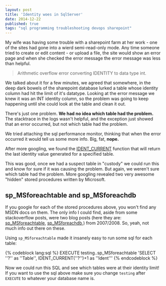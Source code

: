```yaml
---
layout: post
title: 'Identity woes in SqlServer'
date: 2014-12-22
published: true
tags: "sql programming troubleshooting devops sharepoint"
---
```


My wife was having some trouble with a sharepoint farm at her work - one of the sites had gone into a wierd semi-read-only mode. Any time someone tried to create or edit content - or upload a file, the site would show an error page and when she checked the error message the error message was less than helpful.

> Arithmetic overflow error converting IDENTITY to data type int.

We talked about it for a few minutes, we agreed that somewhere, in the deep dark bowels of the sharepoint database lurked a table whose identity column had hit the limit of it's datatype. Looking at the error message we knew it was an INT identity column, so the problem was going to keep happening until she could look at the table and clean it out.

There's just one problem. **We had no idea which table had the problem.** The stacktrace in the logs wasn't helpful, and the exception just showed that an error occurred, but not which table had the problem.

We tried attaching the sql performance monitor, thinking that when the error occurred it would tell us some more info. Big, fat, **nope.**

After more googling, we found the [IDENT_CURRENT](http://msdn.microsoft.com/en-us/library/ms175098.aspx) function that will return the last identity value generated for a specified table.

This was good, once we had a suspect table in "custody" we could run this and know for sure if it was causing the problem. But again, we weren't sure which table had the problem. More googling revealed two very awesome "hidden" stored procedures written by Microsoft.

## sp_MSforeachtable and sp_MSforeachdb
If you google for each of the stored procedures above, you won't find any MSDN docs on them. The only info I could find, aside from some stackoverflow posts, were two blog posts (here they are: [sp_MSforeachtable](http://weblogs.sqlteam.com/joew/archive/2007/10/23/60383.aspx), [sp_MSforeachdb](http://weblogs.sqlteam.com/joew/archive/2008/08/27/60700.aspx),) from 2007/2008. So, yeah, not much info out there on these.

Using `sp_MSforeachtable` made it insanely easy to run some sql for each table:

{% codeblock lang:sql %}
    EXECUTE testing..sp_MSforeachtable 'SELECT ''?'' as ''Table'', IDENT_CURRENT(''?'')+1 as ''Ident'''
{% endcodeblock %}

Now we could run this SQL and see which tables were at their identity limit! If you want to use the sql above make sure you change `testing` after `EXECUTE` to whatever your database name is.
